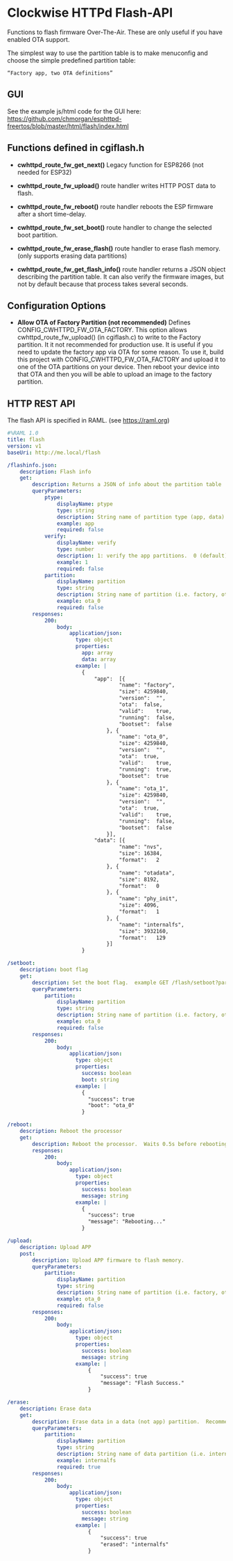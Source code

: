 # Clockwise HTTPd Flash-API

Functions to flash firmware Over-The-Air.  These are only useful if you have enabled OTA support.

The simplest way to use the partition table is to make menuconfig and choose the simple predefined partition table:

    “Factory app, two OTA definitions”

## GUI
See the example js/html code for the GUI here: https://github.com/chmorgan/esphttpd-freertos/blob/master/html/flash/index.html

## Functions defined in cgiflash.h

* __cwhttpd_route_fw_get_next()__
Legacy function for ESP8266 (not needed for ESP32)

* __cwhttpd_route_fw_upload()__
route handler writes HTTP POST data to flash.

* __cwhttpd_route_fw_reboot()__
route handler reboots the ESP firmware after a short time-delay.

* __cwhttpd_route_fw_set_boot()__
route handler to change the selected boot partition.

* __cwhttpd_route_fw_erase_flash()__
route handler to erase flash memory.  (only supports erasing data partitions)

* __cwhttpd_route_fw_get_flash_info()__
route handler returns a JSON object describing the partition table.  It can also verify the firmware images, but not by default because that process takes several seconds.

## Configuration Options

* __Allow OTA of Factory Partition (not recommended)__
Defines CONFIG_CWHTTPD_FW_OTA_FACTORY.  This option allows cwhttpd_route_fw_upload() (in cgiflash.c) to write to the Factory partition.  It it not recommended for production use.  It is useful if you need to update the factory app via OTA for some reason.  To use it, build this project with CONFIG_CWHTTPD_FW_OTA_FACTORY and upload it to one of the OTA partitions on your device.  Then reboot your device into that OTA and then you will be able to upload an image to the factory partition.

## HTTP REST API

The flash API is specified in RAML.  (see https://raml.org)

```yaml
#%RAML 1.0
title: flash
version: v1
baseUri: http://me.local/flash

/flashinfo.json:
    description: Flash info
    get:
        description: Returns a JSON of info about the partition table
        queryParameters:
            ptype:
                displayName: ptype
                type: string
                description: String name of partition type (app, data).  If not specified, return both app and data partitions.
                example: app
                required: false
            verify:
                displayName: verify
                type: number
                description: 1: verify the app partitions.  0 (default): don't verify.  Note: verification takes >2s per partition!
                example: 1
                required: false
            partition:
                displayName: partition
                type: string
                description: String name of partition (i.e. factory, ota_0, ota_1).  If not specified, return all.
                example: ota_0
                required: false
        responses:
            200:
                body:
                    application/json:
                      type: object
                      properties:
                        app: array
                        data: array
                      example: |
                        {
                            "app":	[{
                                    "name":	"factory",
                                    "size":	4259840,
                                    "version":	"",
                                    "ota":	false,
                                    "valid":	true,
                                    "running":	false,
                                    "bootset":	false
                                }, {
                                    "name":	"ota_0",
                                    "size":	4259840,
                                    "version":	"",
                                    "ota":	true,
                                    "valid":	true,
                                    "running":	true,
                                    "bootset":	true
                                }, {
                                    "name":	"ota_1",
                                    "size":	4259840,
                                    "version":	"",
                                    "ota":	true,
                                    "valid":	true,
                                    "running":	false,
                                    "bootset":	false
                                }],
                            "data":	[{
                                    "name":	"nvs",
                                    "size":	16384,
                                    "format":	2
                                }, {
                                    "name":	"otadata",
                                    "size":	8192,
                                    "format":	0
                                }, {
                                    "name":	"phy_init",
                                    "size":	4096,
                                    "format":	1
                                }, {
                                    "name":	"internalfs",
                                    "size":	3932160,
                                    "format":	129
                                }]
                        }

/setboot:
    description: boot flag
    get:
        description: Set the boot flag.  example GET /flash/setboot?partition=ota_1
        queryParameters:
            partition:
                displayName: partition
                type: string
                description: String name of partition (i.e. factory, ota_0, ota_1).  If not specified, just return the current setting.
                example: ota_0
                required: false
        responses:
            200:
                body:
                    application/json:
                      type: object
                      properties:
                        success: boolean
                        boot: string
                      example: |
                        {
                          "success": true
                          "boot": "ota_0"
                        }

/reboot:
    description: Reboot the processor
    get:
        description: Reboot the processor.  Waits 0.5s before rebooting to allow the JSON response to be sent.
        responses:
            200:
                body:
                    application/json:
                      type: object
                      properties:
                        success: boolean
                        message: string
                      example: |
                        {
                          "success": true
                          "message": "Rebooting..."
                        }

/upload:
    description: Upload APP
    post:
        description: Upload APP firmware to flash memory.
        queryParameters:
            partition:
                displayName: partition
                type: string
                description: String name of partition (i.e. factory, ota_0, ota_1).  If not specified, automatically choose the next available OTA slot.
                example: ota_0
                required: false
        responses:
            200:
                body:
                    application/json:
                      type: object
                      properties:
                        success: boolean
                        message: string
                      example: |
                          {
                              "success": true
                              "message": "Flash Success."
                          }

/erase:
    description: Erase data
    get:
        description: Erase data in a data (not app) partition.  Recommend reboot immediately after to force a reformat of the data.
        queryParameters:
            partition:
                displayName: partition
                type: string
                description: String name of data partition (i.e. internalfs, nvs, ota_data).  If not specified, nothing is erased.
                example: internalfs
                required: true
        responses:
            200:
                body:
                    application/json:
                      type: object
                      properties:
                        success: boolean
                        message: string
                      example: |
                          {
                              "success": true
                              "erased": "internalfs"
                          }
```
